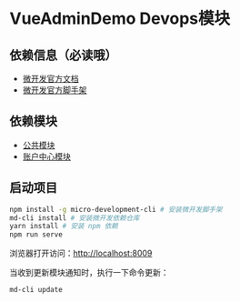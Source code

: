 # VueAdminDemo Devops模块

## 依赖信息（必读哦）

- [微开发官方文档](https://docs.microdevelopment.dev/)
- [微开发官方脚手架](https://docs.microdevelopment.dev/cli)

## 依赖模块

- [公共模块](https://github.com/micro-development/vue-admin-common)
- [账户中心模块](https://github.com/micro-development/vue-admin-basic)

## 启动项目

```bash
npm install -g micro-development-cli # 安装微开发脚手架
md-cli install # 安装微开发依赖仓库
yarn install # 安装 npm 依赖
npm run serve
```

浏览器打开访问：[http://localhost:8009](http://localhost:8009)

当收到更新模块通知时，执行一下命令更新：

```bash
md-cli update
```